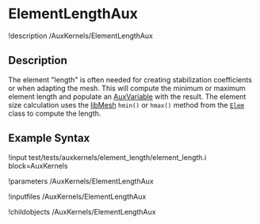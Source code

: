 
# ElementLengthAux
!description /AuxKernels/ElementLengthAux

## Description
The element "length" is often needed for creating stabilization coefficients or when adapting the mesh. This will compute the minimum or maximum element length and populate an [AuxVariable](/AuxVariables/index.md)
with the result. The element size calculation uses the [libMesh](http://libmesh.github.io/) `hmin()` or `hmax()` method
from the [`Elem`](https://libmesh.github.io/doxygen/classlibMesh_1_1Elem.html) class to compute the length.

## Example Syntax
!input test/tests/auxkernels/element_length/element_length.i block=AuxKernels

!parameters /AuxKernels/ElementLengthAux

!inputfiles /AuxKernels/ElementLengthAux

!childobjects /AuxKernels/ElementLengthAux
